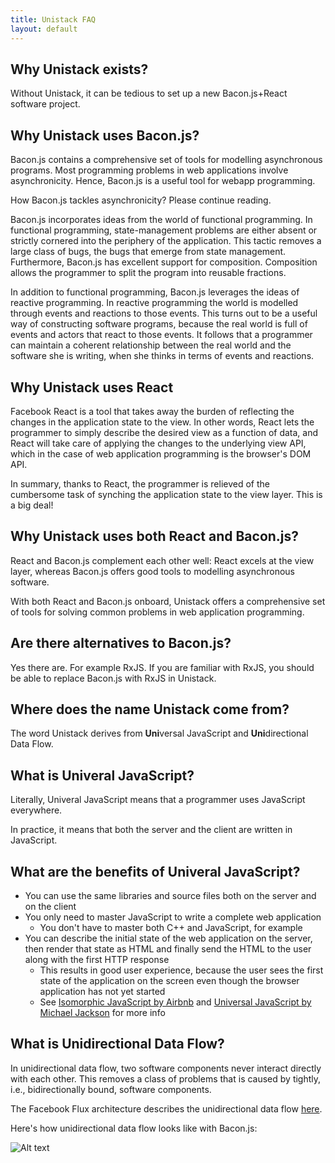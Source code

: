 ```yaml
---
title: Unistack FAQ
layout: default
---
```


## Why Unistack exists?

Without Unistack, it can be tedious to set up a new Bacon.js+React software project.

## Why Unistack uses Bacon.js?

Bacon.js contains a comprehensive set of tools for modelling asynchronous
programs. Most programming problems in web applications involve asynchronicity.
Hence, Bacon.js is a useful tool for webapp programming.

How Bacon.js tackles asynchronicity? Please continue reading.

Bacon.js incorporates ideas from the world of functional programming. In
functional programming, state-management problems are either absent or strictly
cornered into the periphery of the application. This tactic removes a large
class of bugs, the bugs that emerge from state management. Furthermore, Bacon.js
has excellent support for composition. Composition allows the programmer to
split the program into reusable fractions.

In addition to functional programming, Bacon.js leverages the ideas of reactive
programming. In reactive programming the world is modelled through events and
reactions to those events. This turns out to be a useful way of constructing
software programs, because the real world is full of events and actors that
react to those events. It follows that a programmer can maintain a coherent
relationship between the real world and the software she is writing, when she
thinks in terms of events and reactions.

## Why Unistack uses React

Facebook React is a tool that takes away the burden of reflecting the
changes in the application state to the view. In other words, React lets the
programmer to simply describe the desired view as a function of data, and React
will take care of applying the changes to the underlying view API, which in the
case of web application programming is the browser's DOM API.

In summary, thanks to React, the programmer is relieved of the cumbersome task
of synching the application state to the view layer. This is a big deal!

## Why Unistack uses both React and Bacon.js?

React and Bacon.js complement each other well: React excels at the view layer,
whereas Bacon.js offers good tools to modelling asynchronous software.

With both React and Bacon.js onboard, Unistack offers a comprehensive set of
tools for solving common problems in web application programming.

## Are there alternatives to Bacon.js?

Yes there are. For example RxJS. If you are familiar with RxJS, you should be
able to replace Bacon.js with RxJS in Unistack.

## Where does the name Unistack come from?

The word Unistack derives from **Uni**versal JavaScript and **Uni**directional
Data Flow.

## What is Univeral JavaScript?

Literally, Univeral JavaScript means that a programmer uses JavaScript
everywhere.

In practice, it means that both the server and the client are written in
JavaScript.

## What are the benefits of Univeral JavaScript?

* You can use the same libraries and source files both on the server and on the
  client
* You only need to master JavaScript to write a complete web application
  * You don't have to master both C++ and JavaScript, for example
* You can describe the initial state of the web application on the server, then
  render that state as HTML and finally send the HTML to the user along with the
  first HTTP response
  * This results in good user experience, because the user sees the first state
    of the application on the screen even though the browser application has not
    yet started
  * See [Isomorphic
    JavaScript by Airbnb](http://nerds.airbnb.com/isomorphic-javascript-future-web-apps/) and [Universal JavaScript by Michael Jackson](https://medium.com/@mjackson/universal-javascript-4761051b7ae9) for more info

## What is Unidirectional Data Flow?

In unidirectional data flow, two software components never interact directly
with each other. This removes a class of problems that is caused by tightly,
i.e., bidirectionally bound, software components.

The Facebook Flux architecture describes the unidirectional data flow
[here](https://facebook.github.io/flux/docs/overview.html#structure-and-data-flow).

Here's how unidirectional data flow looks like with Bacon.js:

![Alt text](images/unidirectional-data-flow-with-bacon.js.png "Unidirectional
data flow with Bacon.js")

